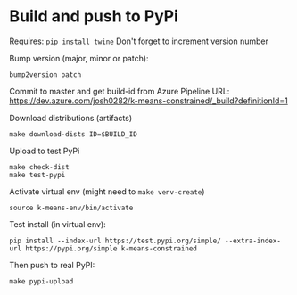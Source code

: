 
# Build and push to PyPi
Requires: `pip install twine`
Don't forget to increment version number

Bump version (major, minor or patch):

```shell script
bump2version patch
```

Commit to master and get build-id from Azure Pipeline URL:
https://dev.azure.com/josh0282/k-means-constrained/_build?definitionId=1

Download distributions (artifacts)

```shell script
make download-dists ID=$BUILD_ID
```

Upload to test PyPi

```shell script
make check-dist
make test-pypi
```

Activate virtual env (might need to `make venv-create`)

```shell script
source k-means-env/bin/activate
```

Test install (in virtual env):

```shell script
pip install --index-url https://test.pypi.org/simple/ --extra-index-url https://pypi.org/simple k-means-constrained
```

Then push to real PyPI:

```shell script
make pypi-upload
```
